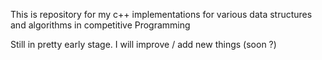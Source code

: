 This is repository for my c++ implementations for various data structures and algorithms in competitive Programming

Still in pretty early stage. I will improve / add new things (soon ?)
